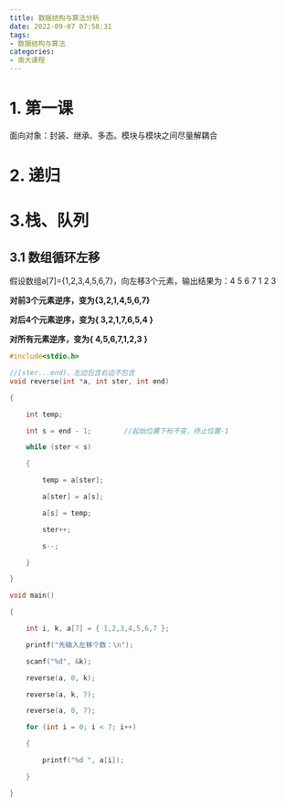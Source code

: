 ```yaml
---
title: 数据结构与算法分析
date: 2022-09-07 07:58:31
tags:
- 数据结构与算法
categories:
- 南大课程
---
```


# 1. 第一课

面向对象：封装、继承、多态。模块与模块之间尽量解耦合

# 2. 递归

# 3.栈、队列

## 3.1 数组循环左移

假设数组a[7]={1,2,3,4,5,6,7}，向左移3个元素，输出结果为：4 5 6 7 1 2 3

**对前3个元素逆序，变为{3,2,1,4,5,6,7}**

**对后4个元素逆序，变为{ 3,2,1,7,6,5,4 }**

**对所有元素逆序，变为{ 4,5,6,7,1,2,3 }**

```c
#include<stdio.h>

//[ster...end)，左边包含右边不包含
void reverse(int *a, int ster, int end)

{

    int temp;

    int s = end - 1;        //起始位置下标不变，终止位置-1

    while (ster < s)

    {

        temp = a[ster];

        a[ster] = a[s];

        a[s] = temp;

        ster++;

        s--;

    }

}

void main()

{

    int i, k, a[7] = { 1,2,3,4,5,6,7 };

    printf("先输入左移个数：\n");

    scanf("%d", &k);

    reverse(a, 0, k);

    reverse(a, k, 7);

    reverse(a, 0, 7);

    for (int i = 0; i < 7; i++)

    {

        printf("%d ", a[i]);

    }

}
```
